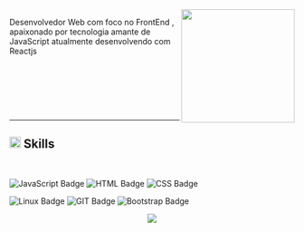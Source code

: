 
<img align="right" width="200px" src="https://media.tenor.com/images/df8c44a1d20ab367fdcb21880985fd33/tenor.gif">

<p>
Desenvolvedor Web com foco no FrontEnd , apaixonado por tecnologia amante de JavaScript atualmente desenvolvendo com Reactjs
</p>

<br><br><br><br><br>

---

## <img class="emoji" alt="hammer_and_wrench" height="20" width="20" src="https://github.githubassets.com/images/icons/emoji/unicode/1f6e0.png"> Skills

<br>
<div>


![JavaScript Badge](https://img.shields.io/badge/-JavaScript-%23F7DF1E?logo=javascript&logoColor=white)
![HTML Badge](https://img.shields.io/badge/-HTML-%23E34F26?logo=html5&logoColor=white)
![CSS Badge](https://img.shields.io/badge/-CSS-%231572B6?logo=css3&logoColor=white)



![Linux Badge](https://img.shields.io/badge/-Linux-%23FCC624?logo=linux&logoColor=white)
![GIT Badge](https://img.shields.io/badge/-GIT-%23F05032?logo=git&logoColor=white)
![Bootstrap Badge](https://img.shields.io/badge/-Bootstrap-%23563D7C?logo=bootstrap&logoColor=white)

</div>

<p align = "center">
  <img src = "https://github-readme-stats.vercel.app/api?username=brunofariasdev&show_icons=true&theme=algolia&line_height=27">
</p>
